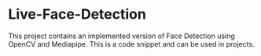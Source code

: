 # Live-Face-Detection
This project contains an implemented version of Face Detection using OpenCV and Mediapipe. This is a code snippet and can be used in projects.
